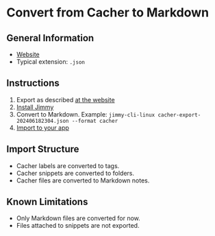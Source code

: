 # Convert from Cacher to Markdown

## General Information

- [Website](https://www.cacher.io/)
- Typical extension: `.json`

## Instructions

1. Export as described [at the website](https://www.cacher.io/docs/guides/snippets/exporting-snippets#how-to-export-1)
2. [Install Jimmy](../index.md#installation)
3. Convert to Markdown. Example: `jimmy-cli-linux cacher-export-202406182304.json --format cacher`
4. [Import to your app](../import_instructions.md)

## Import Structure

- Cacher labels are converted to tags.
- Cacher snippets are converted to folders.
- Cacher files are converted to Markdown notes.

## Known Limitations

- Only Markdown files are converted for now.
- Files attached to snippets are not exported.
